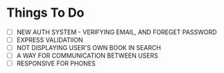 #  Things To Do
- [ ] NEW AUTH SYSTEM - VERIFYING EMAIL, AND FOREGET PASSWORD
- [ ] EXPRESS VALIDATIION
- [ ] NOT DISPLAYING USER'S OWN BOOK IN SEARCH
- [ ] A WAY FOR COMMUNICATION BETWEEN USERS
- [ ] RESPONSIVE FOR PHONES
